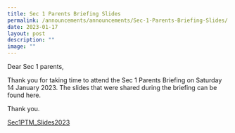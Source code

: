 ```yaml
---
title: Sec 1 Parents Briefing Slides
permalink: /announcements/announcements/Sec-1-Parents-Briefing-Slides/
date: 2023-01-17
layout: post
description: ""
image: ""
---
```

Dear Sec 1 parents,

Thank you for taking time to attend the Sec 1 Parents Briefing on Saturday 14 January 2023. The slides that were shared during the briefing can be found here.

Thank you.

[Sec1PTM\_Slides2023](https://evergreensec.moe.edu.sg/wp-content/uploads/2023/01/Sec1PTM_Slides2023.pdf)